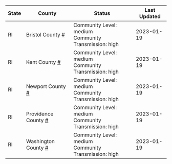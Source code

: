 State | County | Status | Last Updated
--- | --- | --- | --- 
RI | Bristol County <a href="#bristol_county">#</a> | <a name="bristol_county"></a>Community Level: medium<br/>Community Transmission: high | 2023-01-19
RI | Kent County <a href="#kent_county">#</a> | <a name="kent_county"></a>Community Level: medium<br/>Community Transmission: high | 2023-01-19
RI | Newport County <a href="#newport_county">#</a> | <a name="newport_county"></a>Community Level: medium<br/>Community Transmission: high | 2023-01-19
RI | Providence County <a href="#providence_county">#</a> | <a name="providence_county"></a>Community Level: medium<br/>Community Transmission: high | 2023-01-19
RI | Washington County <a href="#washington_county">#</a> | <a name="washington_county"></a>Community Level: medium<br/>Community Transmission: high | 2023-01-19
